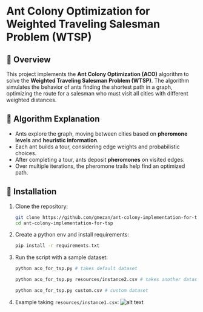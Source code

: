 # Ant Colony Optimization for Weighted Traveling Salesman Problem (WTSP)

## 📌 Overview
This project implements the **Ant Colony Optimization (ACO)** algorithm to solve the **Weighted Traveling Salesman Problem (WTSP)**. The algorithm simulates the behavior of ants finding the shortest path in a graph, optimizing the route for a salesman who must visit all cities with different weighted distances.

## 🧠 Algorithm Explanation
- Ants explore the graph, moving between cities based on **pheromone levels** and **heuristic information**.
- Each ant builds a tour, considering edge weights and probabilistic choices.
- After completing a tour, ants deposit **pheromones** on visited edges.
- Over multiple iterations, the pheromone trails help find an optimized path.

## 🔧 Installation
1. Clone the repository:
    ```bash
    git clone https://github.com/gmezan/ant-colony-implementation-for-tsp.git
    cd ant-colony-implementation-for-tsp
    ```

3. Create a python env and install requirements:
    ```bash
    pip install -r requirements.txt
    ```
    
4. Run the script with a sample dataset:
    ```bash
    python aco_for_tsp.py # takes default dataset

    python aco_for_tsp.py resources/instance2.csv # takes another dataset

    python aco_for_tsp.py custom.csv # custom dataset
    ```
5. Example taking `resources/instance1.csv`:
![alt text](https://raw.githubusercontent.com/gmezan/ant-colony-implementation-for-tsp/main/example/example.png)
